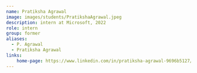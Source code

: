 ```yaml
---
name: Pratiksha Agrawal
image: images/students/PratikshaAgrawal.jpeg
description: intern at Microsoft, 2022
role: intern
group: former
aliases:
  - P. Agrawal
  - Pratiksha Agrawal
links:
    home-page: https://www.linkedin.com/in/pratiksha-agrawal-9696b5127/
---
```

